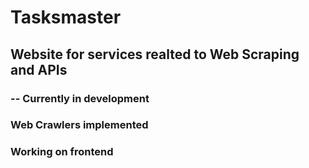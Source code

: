 # Tasksmaster
## Website for services realted to Web Scraping and APIs

### -- Currently in development

### Web Crawlers implemented
### Working on frontend
